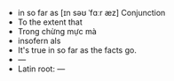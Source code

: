 - in so far as	[ɪn səʊ ˈfɑːr æz]	Conjunction
- To the extent that
- Trong chừng mực mà
- insofern als
- It's true in so far as the facts go.
- —
- Latin root: —
